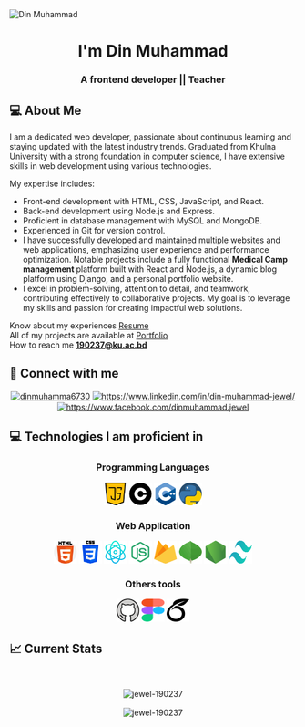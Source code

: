 <img src="https://i.postimg.cc/25BYsNKH/fd.png" alt="Din Muhammad">
<h1 align="center">I'm Din Muhammad</h1>
<h3 align="center">A frontend developer || Teacher</h3>

## :computer: About Me

<p> I am a dedicated web developer, passionate about continuous learning and staying updated with the latest industry trends. Graduated from Khulna University with a strong foundation in computer science, I have extensive skills in web development using various technologies.

My expertise includes:
- Front-end development with HTML, CSS, JavaScript, and React. <br>
- Back-end development using Node.js and Express. <br>
- Proficient in database management with MySQL and MongoDB. <br>
- Experienced in Git for version control. <br>
- I have successfully developed and maintained multiple websites and web applications, emphasizing user experience and performance optimization. Notable projects include a fully functional <b> Medical Camp management </b> platform built with React and Node.js, a dynamic blog platform using Django, and a personal portfolio website.
- I excel in problem-solving, attention to detail, and teamwork, contributing effectively to collaborative projects. My goal is to leverage my skills and passion for creating impactful web solutions. </p>

 Know about my experiences [Resume](https://drive.google.com/file/d/1QsWlcpjyYNYhcjH15w5cJNHND3VJdbC3/view?usp=sharing)
 <br>
 All of my projects are available at [Portfolio](https://jewel-190237.github.io/personal-site/)
 <br>
 How to reach me **190237@ku.ac.bd**

</p>

## :speech_balloon: Connect with me
<p align="center">
<a padding="10px" href="https://twitter.com/dinmuhamma6730" target="blank"><img padding="10px" align="center" src="https://raw.githubusercontent.com/rahuldkjain/github-profile-readme-generator/master/src/images/icons/Social/twitter.svg" alt="dinmuhamma6730" height="30" width="40" /></a>
<a href="https://linkedin.com/in/https://www.linkedin.com/in/din-muhammad-jewel/" target="blank"><img padding="10px" align="center" src="https://raw.githubusercontent.com/rahuldkjain/github-profile-readme-generator/master/src/images/icons/Social/linked-in-alt.svg" alt="https://www.linkedin.com/in/din-muhammad-jewel/" height="30" width="40" /></a>
<a padding="10px" href="https://fb.com/https://www.facebook.com/dinmuhammad.jewel" target="blank"><img padding="10px" align="center" src="https://raw.githubusercontent.com/rahuldkjain/github-profile-readme-generator/master/src/images/icons/Social/facebook.svg" alt="https://www.facebook.com/dinmuhammad.jewel" height="30" width="40" /></a>
</p>

## :computer: Technologies I am proficient in

<h3 align="center">Programming Languages</h3>
<p align="center">
  <img src="images/java-script.png" height="40" width="40" alt="JavaScript"/>
  <img src="images/letter-c.png" height="40" width="40" alt="C"/>
  <img src="images/c-.png" height="40" width="40" alt="C++"/>
  <img src="images/python.png" height="40" width="40" alt="Python"/>
</p>

<h3 align="center" >Web Application</h3>
<p align="center">
  <img src="images/html-5.png" height="40" width="40" alt="HTML"/>
  <img src="images/css-3.png" height="40" width="40" alt="CSS"/>
  <img src="images/physics.png" height="40" width="40" alt="React"/>
  <img src="images/node-js-.png" height="40" width="40" alt="Node js"/>
  <img src="images/firebase.png" height="40" width="40" alt="firebase"/>
  <img src="images/mongodb.png" height="40" width="40" alt="mongoDB"/>
  <img src="images/node-js.png" height="40" width="40" alt="express"/>
  <img src="images/tailwindCSS.png" height="40" width="40" alt="tailwind"/>
</p>
<h3 align="center" >Others tools</h3>
<p align="center">
  <img src="images/github.png" height="40" width="40" alt="git"/>
  <img src="images/figma.png" height="40" width="40" alt="figma"/>
  <img src="images/overleaf.png" height="40" width="40" alt="overleaf"/>
</p>

## :chart_with_upwards_trend: Current Stats

<br />
<p align="center">
  <img width="80%" align="center" src="https://github-readme-streak-stats.herokuapp.com/?user=jewel-190237&theme=react&hide_border=true&background=0D1117&stroke=0D1117&fire=FF1CF7&sideLabels=00F0FF&currStreakNum=FF1CF7&ring=FF1CF7&currStreakLabel=FF1CF7&sideNums=00F0FF" alt="jewel-190237" />
</p>

<p align="center">
  <img width="80%"  align="center" src="https://github-readme-stats.vercel.app/api/top-langs?username=jewel-190237&show_icons=true&locale=en&layout=compact&theme=react&hide_border=true&background=0D1117" alt="jewel-190237" />
</p>



